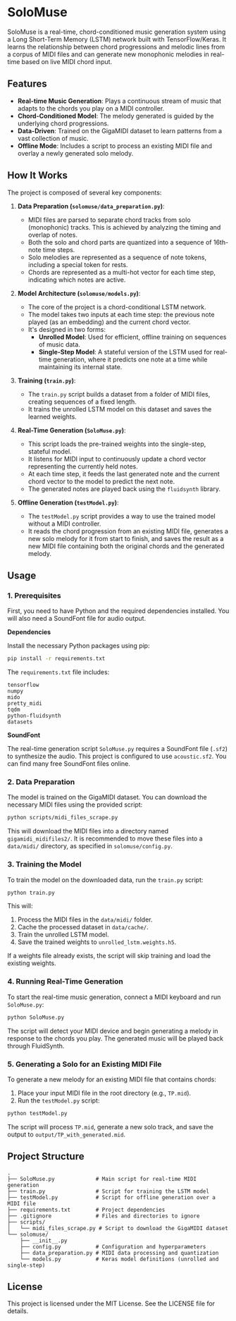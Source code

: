 # SoloMuse

SoloMuse is a real-time, chord-conditioned music generation system using a Long Short-Term Memory (LSTM) network built with TensorFlow/Keras. It learns the relationship between chord progressions and melodic lines from a corpus of MIDI files and can generate new monophonic melodies in real-time based on live MIDI chord input.

## Features

  * **Real-time Music Generation**: Plays a continuous stream of music that adapts to the chords you play on a MIDI controller.
  * **Chord-Conditioned Model**: The melody generated is guided by the underlying chord progressions.
  * **Data-Driven**: Trained on the GigaMIDI dataset to learn patterns from a vast collection of music.
  * **Offline Mode**: Includes a script to process an existing MIDI file and overlay a newly generated solo melody.

## How It Works

The project is composed of several key components:

1.  **Data Preparation (`solomuse/data_preparation.py`)**:

      * MIDI files are parsed to separate chord tracks from solo (monophonic) tracks. This is achieved by analyzing the timing and overlap of notes.
      * Both the solo and chord parts are quantized into a sequence of 16th-note time steps.
      * Solo melodies are represented as a sequence of note tokens, including a special token for rests.
      * Chords are represented as a multi-hot vector for each time step, indicating which notes are active.

2.  **Model Architecture (`solomuse/models.py`)**:

      * The core of the project is a chord-conditional LSTM network.
      * The model takes two inputs at each time step: the previous note played (as an embedding) and the current chord vector.
      * It's designed in two forms:
          * **Unrolled Model**: Used for efficient, offline training on sequences of music data.
          * **Single-Step Model**: A stateful version of the LSTM used for real-time generation, where it predicts one note at a time while maintaining its internal state.

3.  **Training (`train.py`)**:

      * The `train.py` script builds a dataset from a folder of MIDI files, creating sequences of a fixed length.
      * It trains the unrolled LSTM model on this dataset and saves the learned weights.

4.  **Real-Time Generation (`SoloMuse.py`)**:

      * This script loads the pre-trained weights into the single-step, stateful model.
      * It listens for MIDI input to continuously update a chord vector representing the currently held notes.
      * At each time step, it feeds the last generated note and the current chord vector to the model to predict the next note.
      * The generated notes are played back using the `fluidsynth` library.

5.  **Offline Generation (`testModel.py`)**:

      * The `testModel.py` script provides a way to use the trained model without a MIDI controller.
      * It reads the chord progression from an existing MIDI file, generates a new solo melody for it from start to finish, and saves the result as a new MIDI file containing both the original chords and the generated melody.

## Usage

### 1\. Prerequisites

First, you need to have Python and the required dependencies installed. You will also need a SoundFont file for audio output.

**Dependencies**

Install the necessary Python packages using pip:

```bash
pip install -r requirements.txt
```

The `requirements.txt` file includes:

```
tensorflow
numpy
mido
pretty_midi
tqdm
python-fluidsynth
datasets
```

**SoundFont**

The real-time generation script `SoloMuse.py` requires a SoundFont file (`.sf2`) to synthesize the audio. This project is configured to use `acoustic.sf2`. You can find many free SoundFont files online.

### 2\. Data Preparation

The model is trained on the GigaMIDI dataset. You can download the necessary MIDI files using the provided script:

```bash
python scripts/midi_files_scrape.py
```

This will download the MIDI files into a directory named `gigamidi_midifiles2/`. It is recommended to move these files into a `data/midi/` directory, as specified in `solomuse/config.py`.

### 3\. Training the Model

To train the model on the downloaded data, run the `train.py` script:

```bash
python train.py
```

This will:

1.  Process the MIDI files in the `data/midi/` folder.
2.  Cache the processed dataset in `data/cache/`.
3.  Train the unrolled LSTM model.
4.  Save the trained weights to `unrolled_lstm.weights.h5`.

If a weights file already exists, the script will skip training and load the existing weights.

### 4\. Running Real-Time Generation

To start the real-time music generation, connect a MIDI keyboard and run `SoloMuse.py`:

```bash
python SoloMuse.py
```

The script will detect your MIDI device and begin generating a melody in response to the chords you play. The generated music will be played back through FluidSynth.

### 5\. Generating a Solo for an Existing MIDI File

To generate a new melody for an existing MIDI file that contains chords:

1.  Place your input MIDI file in the root directory (e.g., `TP.mid`).
2.  Run the `testModel.py` script:

<!-- end list -->

```bash
python testModel.py
```

The script will process `TP.mid`, generate a new solo track, and save the output to `output/TP_with_generated.mid`.

## Project Structure

```
.
├── SoloMuse.py             # Main script for real-time MIDI generation
├── train.py                # Script for training the LSTM model
├── testModel.py            # Script for offline generation over a MIDI file
├── requirements.txt        # Project dependencies
├── .gitignore              # Files and directories to ignore
├── scripts/
│   └── midi_files_scrape.py # Script to download the GigaMIDI dataset
└── solomuse/
    ├── __init__.py
    ├── config.py           # Configuration and hyperparameters
    ├── data_preparation.py # MIDI data processing and quantization
    └── models.py           # Keras model definitions (unrolled and single-step)
```

## License

This project is licensed under the MIT License. See the LICENSE file for details.
